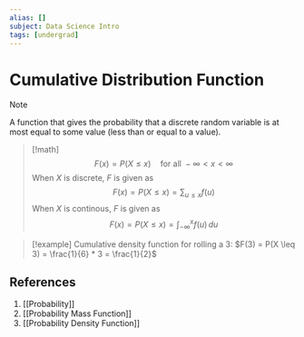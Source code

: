 ```yaml
---
alias: []
subject: Data Science Intro
tags: [undergrad]
---
```

# Cumulative Distribution Function

> [!note]
> A function that gives the probability that a discrete random variable is at most equal to some value (less than or equal to a value).

> [!math]
> $$F(x) = P(X \le x) \quad \text{for all } -\infty < x < \infty$$
> When $X$ is discrete, $F$ is given as
> $$F(x) = P(X \le x) = \sum_{u \le x} f(u)$$
> When $X$ is continous, $F$ is given as
> $$F(x) = P(X \le x) = \int_{-\infty}^x f(u) \,du$$

> [!example]
> Cumulative density function for rolling a 3:
> $F(3) = P(X \leq 3) = \frac{1}{6} * 3 = \frac{1}{2}$

## References
1. [[Probability]]
2. [[Probability Mass Function]]
3. [[Probability Density Function]]
